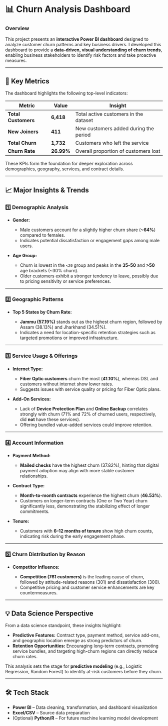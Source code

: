 # 📊 Churn Analysis Dashboard

### Overview

This project presents an **interactive Power BI dashboard** designed to analyze customer churn patterns and key business drivers.
 I developed this dashboard to provide a **data-driven, visual understanding of churn trends**, enabling business stakeholders to identify risk factors and take proactive measures.

---

## 🔑 Key Metrics

The dashboard highlights the following top-level indicators:

| Metric              | Value      | Insight                               |
| ------------------- | ---------- | ------------------------------------- |
| **Total Customers** | **6,418**  | Total active customers in the dataset |
| **New Joiners**     | **411**    | New customers added during the period |
| **Total Churn**     | **1,732**  | Customers who left the service        |
| **Churn Rate**      | **26.99%** | Overall proportion of customers lost  |

These KPIs form the foundation for deeper exploration across demographics, geography, services, and contract details.

---

## 📈 Major Insights & Trends

### 1️⃣ Demographic Analysis

* **Gender:**

  * Male customers account for a slightly higher churn share (**~64%**) compared to females.
  * Indicates potential dissatisfaction or engagement gaps among male users.

* **Age Group:**

  * Churn is lowest in the `<20` group and peaks in the **35–50** and **>50** age brackets (~30% churn).
  * Older customers exhibit a stronger tendency to leave, possibly due to pricing sensitivity or service preferences.

---

### 2️⃣ Geographic Patterns

* **Top 5 States by Churn Rate:**

  * **Jammu (57.19%)** stands out as the highest churn region, followed by Assam (38.13%) and Jharkhand (34.51%).
  * Indicates a need for location-specific retention strategies such as targeted promotions or improved infrastructure.

---

### 3️⃣ Service Usage & Offerings

* **Internet Type:**

  * **Fiber Optic customers** churn the most (**41.10%**), whereas DSL and customers without internet show lower rates.
  * Suggests issues with service quality or pricing for Fiber Optic plans.

* **Add-On Services:**

  * Lack of **Device Protection Plan** and **Online Backup** correlates strongly with churn (71% and 72% of churned users, respectively, did **not** have these services).
  * Offering bundled value-added services could improve retention.

---

### 4️⃣ Account Information

* **Payment Method:**

  * **Mailed checks** have the highest churn (37.82%), hinting that digital payment adoption may align with more stable customer relationships.

* **Contract Type:**

  * **Month-to-month contracts** experience the highest churn (**46.53%**).
  * Customers on longer-term contracts (One or Two Year) churn significantly less, demonstrating the stabilizing effect of longer commitments.

* **Tenure:**

  * Customers with **6–12 months of tenure** show high churn counts, indicating risk during the early engagement phase.

---

### 5️⃣ Churn Distribution by Reason

* **Competitor Influence:**

  * **Competition (761 customers)** is the leading cause of churn, followed by attitude-related reasons (301) and dissatisfaction (300).
  * Competitive pricing and customer service enhancements are key countermeasures.

---

## 💡 Data Science Perspective

From a data science standpoint, these insights highlight:

* **Predictive Features:** Contract type, payment method, service add-ons, and geographic location emerge as strong predictors of churn.
* **Retention Opportunities:** Encouraging long-term contracts, promoting service bundles, and targeting high-churn regions can directly reduce churn rates.

This analysis sets the stage for **predictive modeling** (e.g., Logistic Regression, Random Forest) to identify at-risk customers before they churn.

---

## 🛠️ Tech Stack

* **Power BI** – Data cleaning, transformation, and dashboard visualization
* **Excel/CSV** – Source data preparation
* (Optional) **Python/R** – For future machine learning model development


